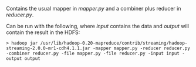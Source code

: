 Contains the usual mapper in *mapper.py* and a combiner plus reducer in *reducer.py*.

Can be run with the following, where *input* contains the data and *output* will contain the result in the HDFS:

```shell
> hadoop jar /usr/lib/hadoop-0.20-mapreduce/contrib/streaming/hadoop-streaming-2.0.0-mr1-cdh4.1.1.jar -mapper mapper.py -reducer reducer.py -combiner reducer.py -file mapper.py -file reducer.py -input input -output output
```
